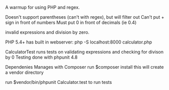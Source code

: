 A warmup for using PHP and regex.

Doesn't support parentheses (can't with regex), but will filter out
Can't put + sign in front of numbers
Must put 0 in front of decimals (ie 0.4)

invalid expressions and division by zero.

PHP 5.4+ has built in webserver:
php -S localhost:8000 calculator.php

CalculatorTest runs tests on validating expressions and checking for divison by 0
Testing done with phpunit 4.8

Dependenies Manages with Composer
run $composer install
this will create a vendor directory

run $vendor/bin/phpunit Calculator.test to run tests